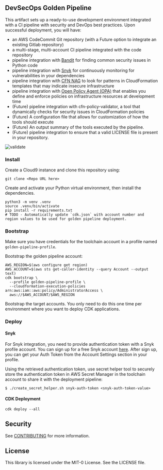 
## DevSecOps Golden Pipeline

This artifact sets up a ready-to-use development environment integrated with a CI pipeline with security and DevOps best practices. Upon successful deployment, you will have:

- an AWS CodeCommit Git repository (with a Future option to integrate an existing Gitlab repository)
- a multi-stage, multi-account CI pipeline integrated with the code repository  
- pipeline integration with [Bandit](https://github.com/PyCQA/bandit) for finding common security issues in Python code 
- pipeline integration with [Snyk](https://snyk.io/) for continuously monitoring for vulnerabilities in your dependencies
- pipeline integration with [CFN NAG](https://github.com/stelligent/cfn_nag) to look for patterns in 
  CloudFormation templates that may indicate insecure infrastructure
- pipeline integration with [Open Policy Agent (OPA)](https://www.openpolicyagent.org/) that enables you define and
  enforce policies on infrastructure resources at development time
- (Future) pipeline integration with cfn-policy-validator, a tool that dynamically checks for security issues in CloudFormation policies
- (Future) A configuration file that allows for customization of how the tools should execute
- (Future) An output summary of the tools executed by the pipeline.
- (Future) pipeline integration to ensure that a valid LICENSE file is present in your repository.

![validate](./assets/validate.png)

### Install

Create a Cloud9 instance and clone this repository using:
```
git clone <Repo URL here>
```

Create and activate your Python virtual environment, then install the dependencies.

```
python3 -m venv .venv
source .venv/bin/activate
pip install -r requirements.txt
# TODO - Automatically update `cdk.json` with account number and region values to be used for golden pipeline deployment.
```

### Bootstrap

Make sure you have credentials for the toolchain account in a profile named `golden-pipeline-profile`.

Bootstrap the golden pipeline account:
```
AWS_REGION=$(aws configure get region)
AWS_ACCOUNT=$(aws sts get-caller-identity --query Account --output text)
cdk bootstrap \
  --profile golden-pipeline-profile \
  --cloudformation-execution-policies arn:aws:iam::aws:policy/AdministratorAccess \
  aws://$AWS_ACCOUNT/$AWS_REGION
```

Bootstrap the target accounts. You only need to do this one time per environment where you want
to deploy CDK applications.

### Deploy
#### Snyk
For Snyk integration, you need to provide authentication token with a Snyk profile account. You can sign up for a
free Snyk account [here](https://app.snyk.io/login?cta=sign-up&loc=body&page=try-snyk). After sign up, you can get
your Auth Token from the Account Settings section in your profile.

Using the retrieved authentication token, use secret helper tool to securely store the authentication token 
in AWS Secret Manager in the toolchain account to share it with the deployment pipeline:
```
$ ./create_secret_helper.sh snyk-auth-token <snyk-auth-token-value>
```

#### CDK Deployment
```
cdk deploy --all
```

## Security

See [CONTRIBUTING](CONTRIBUTING.md#security-issue-notifications) for more information.

## License

This library is licensed under the MIT-0 License. See the LICENSE file.
